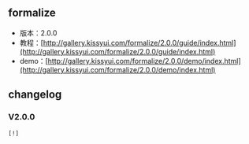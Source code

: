 ## formalize

* 版本：2.0.0
* 教程：[http://gallery.kissyui.com/formalize/2.0.0/guide/index.html](http://gallery.kissyui.com/formalize/2.0.0/guide/index.html)
* demo：[http://gallery.kissyui.com/formalize/2.0.0/demo/index.html](http://gallery.kissyui.com/formalize/2.0.0/demo/index.html)

## changelog

### V2.0.0

    [!]


